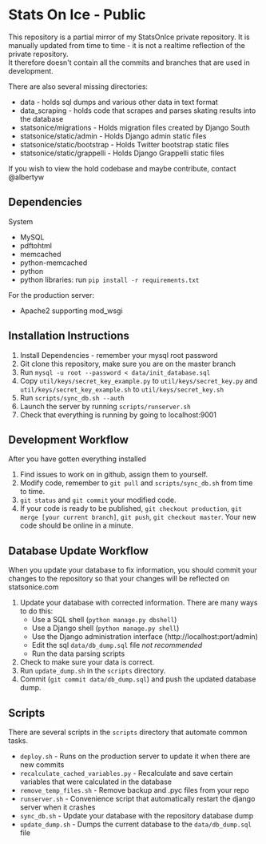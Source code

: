 Stats On Ice - Public
==========

This repository is a partial mirror of my StatsOnIce private repository.  It is manually 
updated from time to time - it is not a realtime reflection of the private repository.  
It therefore doesn't contain all the commits and branches that are used in development.  

There are also several missing directories:
- data - holds sql dumps and various other data in text format
- data\_scraping - holds code that scrapes and parses skating results into the database
- statsonice/migrations - Holds migration files created by Django South
- statsonice/static/admin - Holds Django admin static files
- statsonice/static/bootstrap - Holds Twitter bootstrap static files
- statsonice/static/grappelli - Holds Django Grappelli static files

If you wish to view the hold codebase and maybe contribute, contact @albertyw



Dependencies
------------
System
- MySQL
- pdftohtml
- memcached
- python-memcached
- python
- python libraries: run `pip install -r requirements.txt`

For the production server:
- Apache2 supporting mod\_wsgi

Installation Instructions
-------------------------

1.  Install Dependencies - remember your mysql root password
2.  Git clone this repository, make sure you are on the master branch
3.  Run `mysql -u root --password < data/init_database.sql`
4.  Copy `util/keys/secret_key_example.py` to `util/keys/secret_key.py` and
`util/keys/secret_key_example.sh` to `util/keys/secret_key.sh`
5.  Run `scripts/sync_db.sh --auth`
6.  Launch the server by running `scripts/runserver.sh`
7.  Check that everything is running by going to localhost:9001

Development Workflow
--------------------
After you have gotten everything installed

1.  Find issues to work on in github, assign them to yourself.
2.  Modify code, remember to `git pull` and `scripts/sync_db.sh` from time to time.
3.  `git status` and `git commit` your modified code.
4.  If your code is ready to be published, `git checkout production`,
`git merge [your current branch]`, `git push`, `git checkout master`.  Your new
code should be online in a minute.

Database Update Workflow
------------------------
When you update your database to fix information, you should commit your changes
to the repository so that your changes will be reflected on statsonice.com

1.  Update your database with corrected information.  There are many ways to
do this:
    - Use a SQL shell (`python manage.py dbshell`)
    - Use a Django shell (`python manage.py shell`)
    - Use the Django administration interface (http://localhost:port/admin)
    - Edit the sql `data/db_dump.sql` file *not recommended*
    - Run the data parsing scripts
2.  Check to make sure your data is correct.
3.  Run `update_dump.sh` in the `scripts` directory.
4.  Commit (`git commit data/db_dump.sql`) and push the updated database dump.

Scripts
-------
There are several scripts in the `scripts` directory that automate common tasks.
- `deploy.sh` - Runs on the production server to update it when there are new commits
- `recalculate_cached_variables.py` - Recalculate and save certain variables that
were calculated in the database
- `remove_temp_files.sh` - Remove backup and .pyc files from your repo
- `runserver.sh` - Convenience script that automatically restart the django server when
it crashes
- `sync_db.sh` - Update your database with the repository database dump
- `update_dump.sh` - Dumps the current database to the `data/db_dump.sql` file


